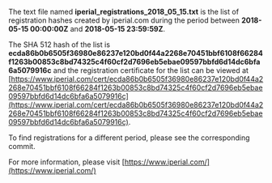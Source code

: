 The text file named **iperial_registrations_2018_05_15.txt** is the list of registration hashes created by iperial.com during the period between **2018-05-15 00:00:00Z** and **2018-05-15 23:59:59Z**.

The SHA 512 hash of the list is **ecda86b0b6505f36980e86237e120bd0f44a2268e70451bbf6108f66284f1263b00853c8bd74325c4f60cf2d7696eb5ebae09597bbfd6d14dc6bfa6a5079916c** and the registration certificate for the list can be viewed at [https://www.iperial.com/cert/ecda86b0b6505f36980e86237e120bd0f44a2268e70451bbf6108f66284f1263b00853c8bd74325c4f60cf2d7696eb5ebae09597bbfd6d14dc6bfa6a5079916c](https://www.iperial.com/cert/ecda86b0b6505f36980e86237e120bd0f44a2268e70451bbf6108f66284f1263b00853c8bd74325c4f60cf2d7696eb5ebae09597bbfd6d14dc6bfa6a5079916c).

To find registrations for a different period, please see the corresponding commit.

For more information, please visit [https://www.iperial.com/](https://www.iperial.com/)
